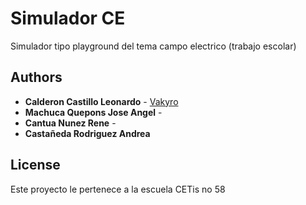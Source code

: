 # Simulador CE

Simulador tipo playground del tema campo electrico (trabajo escolar)


## Authors

* **Calderon Castillo Leonardo** - [Vakyro](https://github.com/Vakyro)
* **Machuca Quepons Jose Angel** -
* **Cantua Nunez Rene** - 
* **Castañeda Rodriguez Andrea**


## License

Este proyecto le pertenece a la escuela CETis no 58
